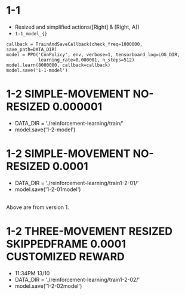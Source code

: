 # 1-1
- Resized and simplified actions([Right] & [Right, A]) 
- `1-1_model_{}`
```
callback = TrainAndSaveCallback(check_freq=1000000, save_path=DATA_DIR)
model = PPO('CnnPolicy', env, verbose=1, tensorboard_log=LOG_DIR,
            learning_rate=0.000001, n_steps=512)
model.learn(8000000, callback=callback)
model.save('1-1-model')
```

# 1-2 SIMPLE-MOVEMENT NO-RESIZED 0.000001
- DATA_DIR = './reinforcement-learning/train/'
- model.save('1-2-model')

# 1-2 SIMPLE-MOVEMENT NO-RESIZED 0.0001
- DATA_DIR = './reinforcement-learning/train1-2-01/'
- model.save('1-2-01model')

<BR/>
Above are from version 1.

# 1-2 THREE-MOVEMENT RESIZED SKIPPEDFRAME 0.0001 CUSTOMIZED REWARD
- 11:34PM 13/10
- DATA_DIR = './reinforcement-learning/train1-2-02/'
- model.save('1-2-02model')
